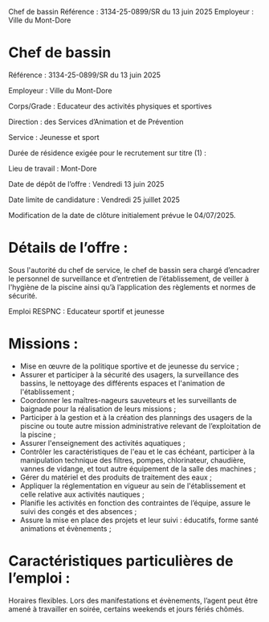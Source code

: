 
Chef de bassin
Référence : 3134-25-0899/SR du 13 juin 2025
Employeur : Ville du Mont-Dore

# Chef de bassin

Référence : 3134-25-0899/SR du 13 juin 2025

Employeur : Ville du Mont-Dore

Corps/Grade : Educateur des activités physiques et sportives

Direction : des Services d’Animation et de Prévention

Service : Jeunesse et sport

Durée de résidence exigée pour le recrutement sur titre (1) :

Lieu de travail : Mont-Dore

Date de dépôt de l’offre : Vendredi 13 juin 2025

Date limite de candidature : Vendredi 25 juillet 2025

Modification de la date de clôture initialement prévue le 04/07/2025.

# Détails de l’offre :

Sous l'autorité du chef de service, le chef de bassin sera chargé d’encadrer le personnel de surveillance et d’entretien de l’établissement, de veiller à l'hygiène de la piscine ainsi qu’à l’application des règlements et normes de sécurité.

Emploi RESPNC : Educateur sportif et jeunesse

# Missions :

- Mise en œuvre de la politique sportive et de jeunesse du service ;
- Assurer et participer à la sécurité des usagers, la surveillance des bassins, le nettoyage des différents espaces et l'animation de l'établissement ;
- Coordonner les maîtres-nageurs sauveteurs et les surveillants de baignade pour la réalisation de leurs missions ;
- Participer à la gestion et à la création des plannings des usagers de la piscine ou toute autre mission administrative relevant de l’exploitation de la piscine ;
- Assurer l'enseignement des activités aquatiques ;
- Contrôler les caractéristiques de l'eau et le cas échéant, participer à la manipulation technique des filtres, pompes, chlorinateur, chaudière, vannes de vidange, et tout autre équipement de la salle des machines ;
- Gérer du matériel et des produits de traitement des eaux ;
- Appliquer la réglementation en vigueur au sein de l'établissement et celle relative aux activités nautiques ;
- Planifie les activités en fonction des contraintes de l’équipe, assure le suivi des congés et des absences ;
- Assure la mise en place des projets et leur suivi : éducatifs, forme santé animations et évènements ;

# Caractéristiques particulières de l’emploi :

Horaires flexibles. Lors des manifestations et évènements, l’agent peut être amené à travailler en soirée, certains weekends et jours fériés chômés.

